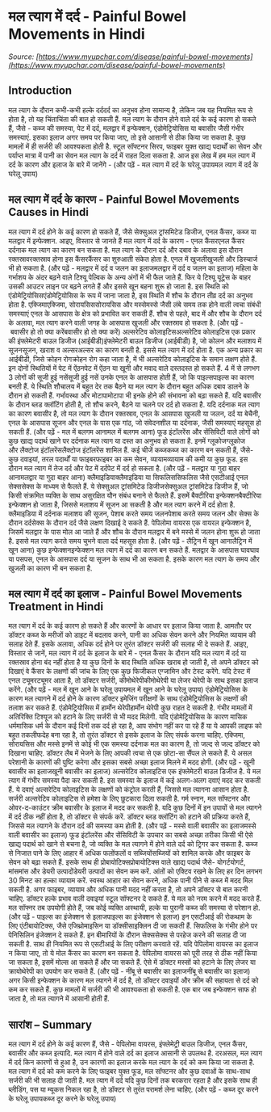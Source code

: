 # मल त्याग में दर्द - Painful Bowel Movements in Hindi
_Source: [https://www.myupchar.com/disease/painful-bowel-movements](https://www.myupchar.com/disease/painful-bowel-movements)_

## Introduction
मल त्याग के दौरान कभी-कभी हल्के दर्ददर्द का अनुभव होना सामान्य है, लेकिन जब यह नियमित रूप से होता है, तो यह चिंताचिंता की बात हो सकती हैं. मल त्याग के दौरान होने वाले दर्द के कई कारण हो सकते हैं, जैसे - कब्ज की समस्या, पेट में दर्द, मलद्वार में इन्फेक्शन, एंडोमेट्रियोसिस या बवासीर जैसी गंभीर समस्याएं. इसका इलाज अगर समय पर किया जाए, तो इसे आसानी से ठीक किया जा सकता है. कुछ मामलों में ही सर्जरी की आवश्यकता होती है. स्टूल सॉफ्टनर सिरप, फाइबर युक्त खाद्य पदार्थों का सेवन और पर्याप्त मात्रा में पानी का सेवन मल त्याग के दर्द में राहत दिला सकता है.
आज इस लेख में हम मल त्याग में दर्द के कारण और इलाज के बारे में जानेंगे -
(और पढ़ें - मल त्याग में दर्द के घरेलू उपायमल त्याग में दर्द के घरेलू उपाय)

## मल त्याग में दर्द के कारण - Painful Bowel Movements Causes in Hindi
मल त्याग में दर्द होने के कई कारण हो सकते हैं, जैसे सेक्सुअल ट्रांसमिटेड डिजीज, एनल कैंसर, कब्ज या मलद्वार में इन्फेक्शन. आइए, विस्तार से जानते हैं मल त्याग में दर्द के कारण -
एनल कैंसरएनल कैंसर दर्दनाक मल त्याग का कारण बन सकता है. मल त्याग के दौरान दर्द और दबाव के अलावा इस दौरान रक्तस्रावरक्तस्राव होना इस कैंसरकैंसर का शुरुआती संकेत होता है. एनल में खुजलीखुजली और डिस्चार्ज भी हो सकता है.
(और पढ़ें - मलद्वार में दर्द व जलन का इलाजमलद्वार में दर्द व जलन का इलाज)
महिला के गर्भाशय के अंदर बढ़ने वाले टिश्यू पेल्विक के अन्य अंगों में भी फैल जाते हैं. फिर ये टिश्यू यूट्रेस के बाहर उसकी आउटर लाइन पर बढ़ने लगते हैं और इससे खून बहना शुरू हो जाता है. इस स्थिति को एंडोमेट्रियोसिसएंडोमेट्रियोसिस के रूप में जाना जाता है, इस स्थिति में शौच के दौरान तीव्र दर्द का अनुभव होता है.
एक्जिमाएक्जिमा, सोरायसिससोरायसिस और मस्सेमस्से जैसी लंबे समय तक होने वाली त्वचा संबंधी समस्याएं एनल के आसपास के क्षेत्र को प्रभावित कर सकती हैं. शौच से पहले, बाद में और शौच के दौरान दर्द के अलावा, मल त्याग करने वाली जगह के आसपास खुजली और रक्तस्राव हो सकता है.
(और पढ़ें - बवासीर हो तो क्या करेंबवासीर हो तो क्या करें)
अल्सरेटिव कोलाइटिसअल्सरेटिव कोलाइटिस एक प्रकार की इंफ्लेमेटरी बाउल डिजीज (आईबीडी)इंफ्लेमेटरी बाउल डिजीज (आईबीडी) है, जो कोलन और मलाशय में सूजनसूजन, खराश व अल्सरअल्सर का कारण बनती है. इससे मल त्याग में दर्द होता है. एक अन्य प्रकार का आईबीडी, जिसे क्रोहन रोगक्रोहन रोग कहा जाता है, में भी अल्सरेटिव कोलाइटिस के समान लक्षण होते हैं. इन दोनों स्थितियों में पेट में ऐंठनपेट में ऐंठन या खूनी और मवाद वाले दस्तदस्त हो सकते हैं.
4 में से लगभग 3 लोगों की सूजी हुई नसेंसूजी हुई नसें उनके एनल के आसपास होती हैं, जो कि पाइल्सपाइल्स का कारण बनती हैं. ये स्थिति शौचालय में बहुत देर तक बैठने या मल त्याग के दौरान बहुत अधिक दबाव डालने के दौरान हो सकती हैं. गर्भावस्था और मोटापामोटापा भी इनके होने की संभावना को बढ़ा सकते हैं. यदि बवासीर के दौरान ब्लड क्लॉटिंग होती है, तो शौच करने, बैठने या चलने पर दर्द हो सकता है.
यदि दर्दनाक मल त्याग का कारण बवासीर है, तो मल त्याग के दौरान रक्तस्राव, एनल के आसपास खुजली या जलन, दर्द या बेचैनी, एनल के आसपास सूजन और एनल के पास एक गांठ, जो संवेदनशील या दर्दनाक, जैसी समस्याएं महसूस हो सकती हैं.
(और पढ़ें - मल में बलगम आनामल में बलगम आना)
फूड इंटॉलरेंस और सेंसिविटी वाले लोगों को कुछ खाद्य पदार्थ खाने पर दर्दनाक मल त्याग या दस्त का अनुभव हो सकता है. इनमें ग्लूकोजग्लूकोज और लैक्टोज इंटॉलरेंसलैक्टोज इंटॉलरेंस शामिल हैं.
कई चीजें कब्जकब्ज का कारण बन सकती हैं, जैसे- कुछ दवाइयां, तरल पदार्थों या फाइबरफाइबर का कम सेवन, व्यायामव्यायाम की कमी या कुछ फूड. इस दौरान मल त्याग में तेज दर्द और पेट में दर्दपेट में दर्द हो सकता है.
(और पढ़ें - मलद्वार या गुदा बाहर आनामलद्वार या गुदा बाहर आना)
क्लैमाइडियाक्लैमाइडिया या सिफलिससिफलिस जैसे एसटीआई एनल सेक्ससेक्स के माध्यम से फैलते हैं. ये सेक्सुअल ट्रांसमिटेड डिजीजसेक्सुअल ट्रांसमिटेड डिजीज हैं, जो किसी संक्रमित व्यक्ति के साथ असुरक्षित यौन संबंध बनाने से फैलते हैं. इसमें बैक्टीरिया इन्फेक्शनबैक्टीरिया इन्फेक्शन हो जाता है, जिससे मलाशय में सूजन आ सकती है और मल त्याग करने में दर्द होता है. क्लैमाइडिया में दर्दनाक मलाशय की सूजन, पेशाब करते समय जलनपेशाब करते समय जलन और सेक्स के दौरान दर्दसेक्स के दौरान दर्द जैसे लक्षण दिखाई दे सकते हैं.
पेपिलोमा वायरस एक वायरल इन्फेक्शन है, जिसमें मलद्वार के पास मोल आ जाते हैं और शौच के दौरान मलद्वार में बने मस्से में जलन होना शुरू हो जाता है. इससे मल त्याग करते समय चुभने वाला दर्द महसूस होता है.
(और पढ़ें - लैट्रिन में खून आनालैट्रिन में खून आना)
कुछ इन्फेक्शनइन्फेक्शन मल त्याग में दर्द का कारण बन सकते हैं. मलद्वार के आसपास घावघाव या पसपस, एनल के आसपास दर्द या सूजन के साथ भी आ सकता है. इसके कारण मल त्याग के समय और खुजली का कारण भी बन सकता है.

## मल त्याग में दर्द का इलाज - Painful Bowel Movements Treatment in Hindi
मल त्याग में दर्द के कई कारण हो सकते हैं और कारणों के आधार पर इलाज किया जाता है. आमतौर पर डॉक्टर कब्ज के मरीजों को डाइट में बदलाव करने, पानी का अधिक सेवन करने और नियमित व्यायाम की सलाह देते हैं. इसके अलावा, अधिक दर्द होने पर तुरंत डॉक्टर सर्जरी की सलाह भी दे सकते हैं. आइए, विस्तार से जानें, मल त्याग में दर्द के इलाज के बारे में -
एनल कैंसर के दौरान यदि मल त्याग में दर्द या रक्तस्राव होना बंद नहीं होता है या कुछ दिनों के बाद स्थिति अधिक खराब हो जाती है, तो अपने डॉक्टर को दिखाएं वे कैंसर के लक्षणों की जांच के लिए एक कुछ फिजीकल एग्जामिन और टेस्ट करेंगे. यदि टेस्ट में एनल ट्यूमरट्यूमर आता है, तो डॉक्टर सर्जरी, कीमोथेरेपीकीमोथेरेपी या लेजर थेरेपी के साथ इसका इलाज करेंगे.
(और पढ़ें - मल में खून आने के घरेलू उपायमल में खून आने के घरेलू उपाय)
एंडोमेट्रियोसिस के कारण मल त्यागने में दर्द होने के कारण डॉक्टर इमेजिंग परीक्षणों के साथ एंडोमेट्रियोसिस के लक्षणों की तलाश कर सकते हैं. एंडोमेट्रियोसिस में हार्मोन थेरेपीहार्मोन थेरेपी कुछ राहत दे सकती है. गंभीर मामलों में अतिरिक्ति टिश्यूज को हटाने के लिए सर्जरी से भी मदद मिलेगी. यदि एंडोमेट्रियोसिस के कारण मासिक धर्ममासिक धर्म के दौरान कई दिनों तक दर्द हो रहा है, आप संभोग नहीं कर पा रहे हैं या ये आपकी लाइफ को बहुत तकलीफदेह बना रहा है, तो तुरंत डॉक्टर से इसके इलाज के लिए संपर्क करना चाहिए.
एक्जिमा, सोरायसिस और मस्से इनमें से कोई भी एक समस्या दर्दनाक मल का कारण है, तो जल्द से जल्द डॉक्टर को दिखाना चाहिए. डॉक्टर लैब में भेजने के लिए आपकी त्वचा से एक छोटा-सा सैंपल ले सकते हैं. ये असल परेशानी के कारणों की पुष्टि करेगा और इसका सबसे अच्छा इलाज मिलने में मदद होगी.
(और पढ़ें - खूनी बवासीर का इलाजखूनी बवासीर का इलाज)
अल्सरेटिव कोलाइटिस एक इंफ्लेमेटरी बाउल डिजीज है. ये मल त्याग में गंभीर समस्या पैदा कर सकती है. इस समस्या के इलाज में कई अलग-अलग दवाएं मदद कर सकती हैं. ये दवाएं अल्सरेटिव कोलाइटिस के लक्षणों को कंट्रोल करती हैं, जिससे मल त्यागना आसान होता है. सर्जरी अल्सरेटिव कोलाइटिस से हमेशा के लिए छुटकारा दिला सकती है.
गर्म स्नान, मल सॉफ्टनर और ओवर-द-काउंटर क्रीम बवासीर के इलाज में मदद कर सकती है. यदि कुछ दिनों में इन उपायों से मल त्यागने में दर्द ठीक नहीं होता है, तो डॉक्टर से संपर्क करें. डॉक्टर ब्लड क्लॉटिंग को हटाने की प्रक्रिया करते हैं, जिससे मल त्यागने के दौरान दर्द की समस्या कम होती है.
(और पढ़ें - मस्से वाली बवासीर का इलाजमस्से वाली बवासीर का इलाज)
फूड इंटॉलरेंस और सेंसिविटी के उपचार का सबसे अच्छा तरीका किसी भी ऐसे खाद्य पदार्थ को खाने से बचना है, जो व्यक्ति के मल त्यागने में होने वाले दर्द को ट्रिगर कर सकता है.
कब्ज से निजात पाने के लिए आहार में अधिक फलोंफलों व सब्जियोंसब्जियों को शामिल करके और फाइबर के सेवन को बढ़ा सकते हैं. इसके साथ ही प्रोबायोटिक्सप्रोबायोटिक्स वाले खाद्य पदार्थ जैसे- योगर्टयोगर्ट, मांसमांस और डेयरी उत्पादोंडेयरी उत्पादों का सेवन कम करें. आंतों को एक्टिव रखने के लिए हर दिन लगभग 30 मिनट का हल्का व्यायाम करें. स्वस्थ आहार का सेवन करने, अधिक पानी पीने से कब्ज में मदद मिल सकती है. अगर फाइबर, व्यायाम और अधिक पानी मदद नहीं करता है, तो अपने डॉक्टर से बात करनी चाहिए. डॉक्टर हल्के प्रभाव वाली दवाइयां स्टूल सॉफ्टनर दे सकते हैं. ये मल को नरम करने में मदद करते हैं. मल सॉफ्नर तब उपयोगी होते हैं, जब कोई व्यक्ति अस्थायी, हल्के या पुरानी कब्ज की समस्या से परेशान हो.
(और पढ़ें - पाइल्स का इंजेक्शन से इलाजपाइल्स का इंजेक्शन से इलाज)
इन एसटीआई की रोकथाम के लिए एंटीबायोटिक्स, जैसे एजिथ्रोमाइसिन या डॉक्सीसाइक्लिन दी जा सकती हैं. सिफलिस के गंभीर होने पर पेनिसिलिन इंजेक्शन दे सकते हैं. इन बीमारियों के दौरान सेक्ससेक्स से परहेज करने की सलाह दी जा सकती है. साथ ही नियमित रूप से एसटीआई के लिए परीक्षण करवाते रहें.
यदि पेपिलोमा वायरस का इलाज न किया जाए, तो ये मोल कैंसर का कारण बन सकता है. पेपिलोमा वायरस को पूरी तरह से ठीक नहीं किया जा सकता है, इसमें मोल्स आ सकते हैं और जा सकते हैं. ऐसे में डॉक्टर मस्सों को हटाने के लिए लेजर या क्रायोथेरेपी का उपयोग कर सकते हैं.
(और पढ़ें - नींबू से बवासीर का इलाजनींबू से बवासीर का इलाज)
अगर किसी इन्फेक्शन के कारण मल त्यागने में दर्द है, तो डॉक्टर दवाइयों और क्रीम की सहायता से दर्द को कम कर सकते हैं. कुछ मामलों में सर्जरी की भी आवश्यकता हो सकती है. एक बार जब इन्फेक्शन साफ हो जाता है, तो मल त्यागने में आसानी होती हैं.

## सारांश – Summary
मल त्याग में दर्द होने के कई कारण हैं, जैसे - पेपिलोमा वायरस, इंफ्लेमेट्री बाउल डिजीज, एनल कैंसर, बवासीर और कब्ज इत्यादि. मल त्याग में होने वाले दर्द का इलाज आसानी से उपलब्ध है. दरअसल, मल त्याग में दर्द किन कारणों से हुआ है, उन कारणों का इलाज करके मल त्याग के दर्द को कम किया जा सकता है. मल त्याग में दर्द को कम करने के लिए फाइबर युक्त फूड, मल सॉफ्टनर और कुछ दवाओं के साथ-साथ सर्जरी की भी सलाह दी जाती है. मल त्याग में दर्द यदि कुछ दिनों तक बरकरार रहता है और इसके साथ ही ब्ली‍डिंग, पस या म्यूकस निकल रहा है, तो डॉक्टर से तुरंत परामर्श लेना चाहिए.
(और पढ़ें - कब्ज दूर करने के घरेलू उपायकब्ज दूर करने के घरेलू उपाय)

